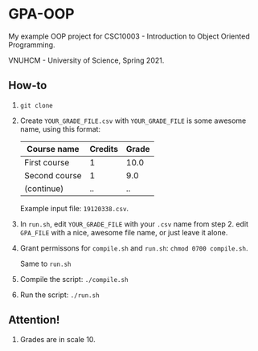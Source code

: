 # GPA-OOP
My example OOP project for CSC10003 - Introduction to Object Oriented Programming.

VNUHCM - University of Science, Spring 2021.

## How-to
1. `git clone`
2. Create `YOUR_GRADE_FILE.csv` with `YOUR_GRADE_FILE` is some awesome name, using this format:

    | Course name | Credits | Grade |
    |-------------|---------|-------|
    |First course |   1     |  10.0 |
    |Second course|   1     |   9.0 |
    |(continue)   |   ..    |   ..  |

    Example input file: `19120338.csv`.

3. In `run.sh`, 
    edit `YOUR_GRADE_FILE` with your `.csv` name from step 2.
    edit `GPA_FILE` with a nice, awesome file name, or just leave it alone.
4. Grant permissons for `compile.sh` and `run.sh`: `chmod 0700 compile.sh`. 

    Same to `run.sh` 
5. Compile the script: `./compile.sh`
6. Run the script: `./run.sh`

## Attention!
1. Grades are in scale 10.
